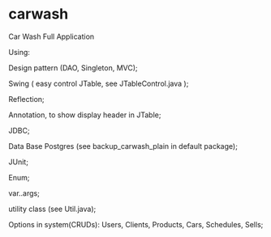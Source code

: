 carwash
=======

Car Wash Full Application

Using:

Design pattern (DAO, Singleton, MVC);

Swing ( easy control JTable, see JTableControl.java );

Reflection;

Annotation, to show display header in JTable;

JDBC;

Data Base Postgres (see backup_carwash_plain in default package);

JUnit;

Enum;

var..args;

utility class (see Util.java);

Options in system(CRUDs): Users, Clients, Products, Cars, Schedules, Sells;
